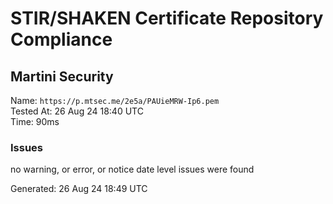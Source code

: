 # STIR/SHAKEN Certificate Repository Compliance

## Martini Security

Name: `https://p.mtsec.me/2e5a/PAUieMRW-Ip6.pem`\
Tested At: 26 Aug 24 18:40 UTC\
Time: 90ms

### Issues

no warning, or error, or notice date level issues were found

Generated: 26 Aug 24 18:49 UTC